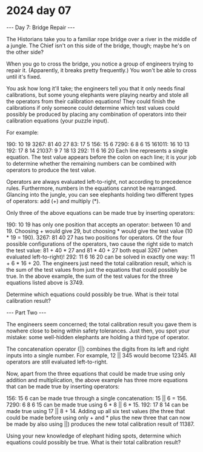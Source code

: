 # 2024 day 07

--- Day 7: Bridge Repair ---

The Historians take you to a familiar rope bridge over a river in the middle of
a jungle. The Chief isn't on this side of the bridge, though; maybe he's on the
other side?

When you go to cross the bridge, you notice a group of engineers trying to
repair it. (Apparently, it breaks pretty frequently.) You won't be able to
cross until it's fixed.

You ask how long it'll take; the engineers tell you that it only needs final
calibrations, but some young elephants were playing nearby and stole all the
operators from their calibration equations! They could finish the calibrations
if only someone could determine which test values could possibly be produced by
    placing any combination of operators into their calibration equations (your
    puzzle input).

For example:

190: 10 19
3267: 81 40 27
83: 17 5
156: 15 6
7290: 6 8 6 15
161011: 16 10 13
192: 17 8 14
21037: 9 7 18 13
292: 11 6 16 20
Each line represents a single equation. The test value appears before the colon
on each line; it is your job to determine whether the remaining numbers can be
combined with operators to produce the test value.

Operators are always evaluated left-to-right, not according to precedence
rules. Furthermore, numbers in the equations cannot be rearranged. Glancing
into the jungle, you can see elephants holding two different types of
operators: add (+) and multiply (*).

Only three of the above equations can be made true by inserting operators:

190: 10 19 has only one position that accepts an operator: between 10 and 19.
Choosing + would give 29, but choosing * would give the test value (10 * 19 =
190).
3267: 81 40 27 has two positions for operators. Of the four possible
configurations of the operators, two cause the right side to match the test
value: 81 + 40 * 27 and 81 * 40 + 27 both equal 3267 (when evaluated
left-to-right)!
292: 11 6 16 20 can be solved in exactly one way: 11 + 6 * 16 + 20.
The engineers just need the total calibration result, which is the sum of the
test values from just the equations that could possibly be true. In the above
example, the sum of the test values for the three equations listed above is
3749.

Determine which equations could possibly be true. What is their total
calibration result?

--- Part Two ---

The engineers seem concerned; the total calibration result you gave them is
nowhere close to being within safety tolerances. Just then, you spot your
mistake: some well-hidden elephants are holding a third type of operator.

The concatenation operator (||) combines the digits from its left and right
inputs into a single number. For example, 12 || 345 would become 12345. All
operators are still evaluated left-to-right.

Now, apart from the three equations that could be made true using only addition
and multiplication, the above example has three more equations that can be made
true by inserting operators:

156: 15 6 can be made true through a single concatenation: 15 || 6 = 156.
7290: 6 8 6 15 can be made true using 6 * 8 || 6 * 15.
192: 17 8 14 can be made true using 17 || 8 + 14.
Adding up all six test values (the three that could be made before using only +
and * plus the new three that can now be made by also using ||) produces the new
total calibration result of 11387.

Using your new knowledge of elephant hiding spots, determine which equations
could possibly be true. What is their total calibration result?
